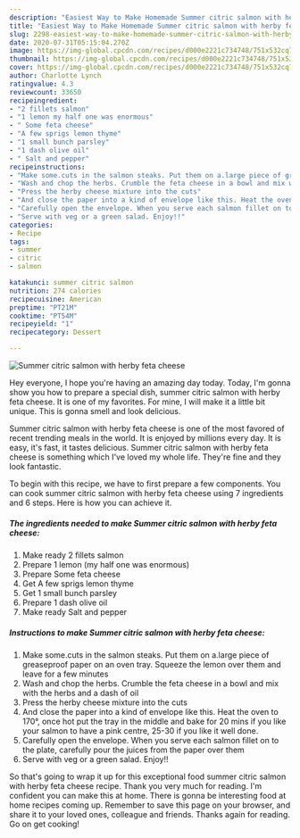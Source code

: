```yaml
---
description: "Easiest Way to Make Homemade Summer citric salmon with herby feta cheese"
title: "Easiest Way to Make Homemade Summer citric salmon with herby feta cheese"
slug: 2298-easiest-way-to-make-homemade-summer-citric-salmon-with-herby-feta-cheese
date: 2020-07-31T05:15:04.270Z
image: https://img-global.cpcdn.com/recipes/d000e2221c734748/751x532cq70/summer-citric-salmon-with-herby-feta-cheese-recipe-main-photo.jpg
thumbnail: https://img-global.cpcdn.com/recipes/d000e2221c734748/751x532cq70/summer-citric-salmon-with-herby-feta-cheese-recipe-main-photo.jpg
cover: https://img-global.cpcdn.com/recipes/d000e2221c734748/751x532cq70/summer-citric-salmon-with-herby-feta-cheese-recipe-main-photo.jpg
author: Charlotte Lynch
ratingvalue: 4.3
reviewcount: 33650
recipeingredient:
- "2 fillets salmon"
- "1 lemon my half one was enormous"
- " Some feta cheese"
- "A few sprigs lemon thyme"
- "1 small bunch parsley"
- "1 dash olive oil"
- " Salt and pepper"
recipeinstructions:
- "Make some.cuts in the salmon steaks. Put them on a.large piece of greaseproof paper on an oven tray. Squeeze the lemon over them and leave for a few minutes"
- "Wash and chop the herbs. Crumble the feta cheese in a bowl and mix with the herbs and a dash of oil"
- "Press the herby cheese mixture into the cuts"
- "And close the paper into a kind of envelope like this. Heat the oven to 170°, once hot put the tray in the middle and bake for 20 mins if you like your salmon to have a pink centre, 25-30 if you like it well done."
- "Carefully open the envelope. When you serve each salmon fillet on to the plate, carefully pour the juices from the paper over them"
- "Serve with veg or a green salad. Enjoy!!"
categories:
- Recipe
tags:
- summer
- citric
- salmon

katakunci: summer citric salmon 
nutrition: 274 calories
recipecuisine: American
preptime: "PT21M"
cooktime: "PT54M"
recipeyield: "1"
recipecategory: Dessert

---
```



![Summer citric salmon with herby feta cheese](https://img-global.cpcdn.com/recipes/d000e2221c734748/751x532cq70/summer-citric-salmon-with-herby-feta-cheese-recipe-main-photo.jpg)

Hey everyone, I hope you're having an amazing day today. Today, I'm gonna show you how to prepare a special dish, summer citric salmon with herby feta cheese. It is one of my favorites. For mine, I will make it a little bit unique. This is gonna smell and look delicious.



Summer citric salmon with herby feta cheese is one of the most favored of recent trending meals in the world. It is enjoyed by millions every day. It is easy, it's fast, it tastes delicious. Summer citric salmon with herby feta cheese is something which I've loved my whole life. They're fine and they look fantastic.


To begin with this recipe, we have to first prepare a few components. You can cook summer citric salmon with herby feta cheese using 7 ingredients and 6 steps. Here is how you can achieve it.

<!--inarticleads1-->

##### The ingredients needed to make Summer citric salmon with herby feta cheese:

1. Make ready 2 fillets salmon
1. Prepare 1 lemon (my half one was enormous)
1. Prepare  Some feta cheese
1. Get A few sprigs lemon thyme
1. Get 1 small bunch parsley
1. Prepare 1 dash olive oil
1. Make ready  Salt and pepper




<!--inarticleads2-->

##### Instructions to make Summer citric salmon with herby feta cheese:

1. Make some.cuts in the salmon steaks. Put them on a.large piece of greaseproof paper on an oven tray. Squeeze the lemon over them and leave for a few minutes
1. Wash and chop the herbs. Crumble the feta cheese in a bowl and mix with the herbs and a dash of oil
1. Press the herby cheese mixture into the cuts
1. And close the paper into a kind of envelope like this. Heat the oven to 170°, once hot put the tray in the middle and bake for 20 mins if you like your salmon to have a pink centre, 25-30 if you like it well done.
1. Carefully open the envelope. When you serve each salmon fillet on to the plate, carefully pour the juices from the paper over them
1. Serve with veg or a green salad. Enjoy!!




So that's going to wrap it up for this exceptional food summer citric salmon with herby feta cheese recipe. Thank you very much for reading. I'm confident you can make this at home. There is gonna be interesting food at home recipes coming up. Remember to save this page on your browser, and share it to your loved ones, colleague and friends. Thanks again for reading. Go on get cooking!
